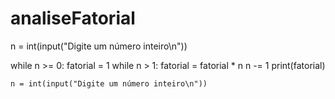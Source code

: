 # analiseFatorial

n = int(input("Digite um número inteiro\n"))

while n >= 0:
    fatorial = 1
    while n > 1:
        fatorial = fatorial * n
        n -= 1
    print(fatorial)
    
    n = int(input("Digite um número inteiro\n"))
